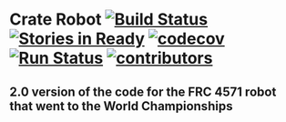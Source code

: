 # Crate Robot [![Build Status](https://travis-ci.org/frc4571/CrateRobot.svg?branch=master)](https://travis-ci.org/frc4571/CrateRobot) [![Stories in Ready](https://badge.waffle.io/frc4571/CrateRobot.svg?label=ready&title=Ready)](http://waffle.io/frc4571/CrateRobot) [![codecov](https://codecov.io/gh/frc4571/CrateRobot/branch/master/graph/badge.svg)](https://codecov.io/gh/frc4571/CrateRobot) [![Run Status](https://api.shippable.com/projects/5849ece7a932c20f003a439c/badge?branch=master)](https://app.shippable.com/projects/5849ece7a932c20f003a439c) [![contributors](https://img.shields.io/github/contributors/frc4571/CrateRobot.svg)](https://github.com/frc4571/CrateRobot/graphs/contributors)

## 2.0 version of the code for the FRC 4571 robot that went to the World Championships
